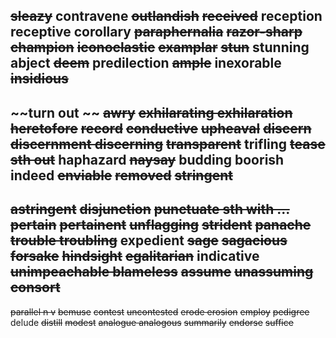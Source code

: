 ~~sleazy~~
contravene
~~outlandish~~
~~received~~
reception
receptive
corollary
~~paraphernalia~~
~~razor-sharp~~
~~champion~~
~~iconoclastic~~
~~examplar~~
~~stun~~
stunning
abject
~~deem~~
predilection
~~ample~~
inexorable
~~insidious~~
---
~~turn out ~~
~~awry~~
~~exhilarating  exhilaration~~
~~heretofore~~
~~record~~
~~conductive~~
~~upheaval~~
~~discern~~
~~discernment   discerning~~
~~transparent~~
trifling
~~tease sth out~~
haphazard
~~naysay~~
budding
boorish
indeed
~~enviable~~
~~removed~~
~~stringent~~
---
~~astringent~~
~~disjunction~~
~~punctuate sth with  ...~~
~~pertain~~
~~pertainent~~
~~unflagging~~
~~strident~~
~~panache~~
~~trouble  troubling~~
expedient
~~sage~~
~~sagacious~~
~~forsake~~
~~hindsight~~
~~egalitarian~~
indicative
~~unimpeachable  blameless~~
~~assume~~
~~unassuming~~
~~consort~~
---
~~parallel n v~~
~~bemuse~~
~~contest~~
~~uncontested~~
~~erode  erosion~~
~~employ~~
~~pedigree~~
delude
~~distill~~
~~modest~~
~~analogue  analogous~~
~~summarily~~
~~endorse~~
~~suffice~~